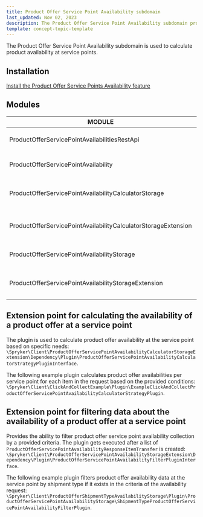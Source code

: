 ```yaml
---
title: Product Offer Service Point Availability subdomain
last_updated: Nov 02, 2023
description: The Product Offer Service Point Availability subdomain provides the extension points for calculating and filtering data related to the availability of a product offer at a service point.
template: concept-topic-template
---
```


The Product Offer Service Point Availability subdomain is used to calculate product availability at service points.

## Installation

[Install the Product Offer Service Points Availability feature](/docs/pbc/all/install-features/{{page.version}}/install-the-product-offer-service-points-availability-feature.html)

## Modules

| MODULE                                                         | EXPECTED DIRECTORY                                                                   |
|----------------------------------------------------------------|--------------------------------------------------------------------------------------|
| ProductOfferServicePointAvailabilitiesRestApi                  | vendor/spryker/product-offer-service-point-availabilities-rest-api                   |
| ProductOfferServicePointAvailability                           | vendor/spryker/product-offer-service-point-availability                              |
| ProductOfferServicePointAvailabilityCalculatorStorage          | vendor/spryker/product-offer-service-point-availability-calculator-storage           |
| ProductOfferServicePointAvailabilityCalculatorStorageExtension | vendor/spryker/product-offer-service-point-availability-calculator-storage-extension |
| ProductOfferServicePointAvailabilityStorage                    | vendor/spryker/product-offer-service-point-availability-storage                      |
| ProductOfferServicePointAvailabilityStorageExtension           | vendor/spryker/product-offer-service-point-availability-storage-extension            |

## Extension point for calculating the availability of a product offer at a service point

The plugin is used to calculate product offer availability at the service point based on specific needs: `\Spryker\Client\ProductOfferServicePointAvailabilityCalculatorStorageExtension\Dependency\Plugin\ProductOfferServicePointAvailabilityCalculatorStrategyPluginInterface`.

The following example plugin calculates product offer availabilities per service point for each item in the request based on the provided conditions:
`\Spryker\Client\ClickAndCollectExample\Plugin\ExampleClickAndCollectProductOfferServicePointAvailabilityCalculatorStrategyPlugin`.


## Extension point for filtering data about the availability of a product offer at a service point

Provides the ability to filter product offer service point availability collection by a provided criteria. The plugin gets executed after a list of `ProductOfferServicePointAvailabilityResponseItemTransfer` is created: `\Spryker\Client\ProductOfferServicePointAvailabilityStorageExtension\Dependency\Plugin\ProductOfferServicePointAvailabilityFilterPluginInterface`.


The following example plugin filters product offer availability data at the service point by shipment type if it exists in the criteria of the availability request: `\Spryker\Client\ProductOfferShipmentTypeAvailabilityStorage\Plugin\ProductOfferServicePointAvailabilityStorage\ShipmentTypeProductOfferServicePointAvailabilityFilterPlugin`.
